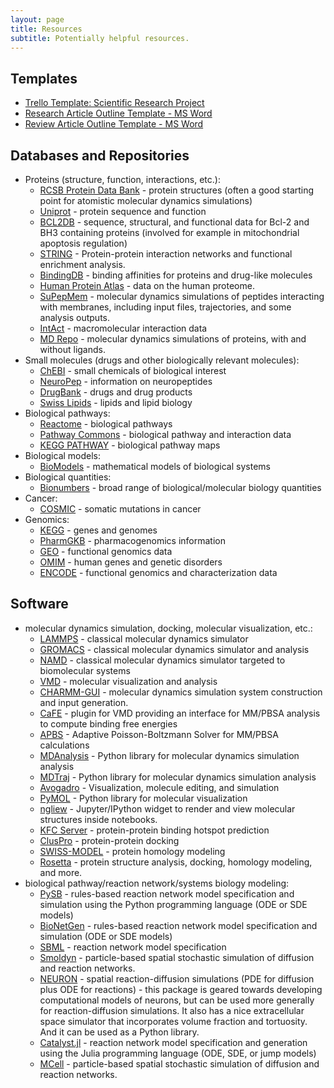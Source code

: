 ```yaml
---
layout: page
title: Resources
subtitle: Potentially helpful resources.
---
```


## Templates

* [Trello Template: Scientific Research Project](https://trello.com/templates/project-management/scientific-research-project-(template)-GBnhFbVr/blakewilson16/recommend)
* [Research Article Outline Template - MS Word](https://docs.google.com/document/d/1Lnm4vBguRAh71Nem0pjfa67WBuhIPRp1/edit?usp=sharing&ouid=101304454590803644776&rtpof=true&sd=true)
* [Review Article Outline Template - MS Word](https://docs.google.com/document/d/1fz8BFixCmFOKDLaDvGhAnLZhJt-CpYMc/edit?usp=sharing&ouid=101304454590803644776&rtpof=true&sd=true)

## Databases and Repositories

* Proteins (structure, function, interactions, etc.):
  * [RCSB Protein Data Bank](https://www.rcsb.org/) - protein structures (often a good starting point for atomistic molecular dynamics simulations)
  * [Uniprot](https://www.uniprot.org/) - protein sequence and function
  * [BCL2DB](https://bcl2db.lyon.inserm.fr/BCL2DB/) - sequence, structural, and functional data for Bcl-2 and BH3 containing proteins (involved for example in mitochondrial apoptosis regulation)
  * [STRING](https://string-db.org/) - Protein-protein interaction networks and functional enrichment analysis.
  * [BindingDB](https://www.bindingdb.org/bind/index.jsp) - binding affinities for proteins and drug-like molecules
  * [Human Protein Atlas](https://www.proteinatlas.org/) - data on the human proteome.
  * [SuPepMem](https://supepmem.com/) - molecular dynamics simulations of peptides interacting with membranes, including input files, trajectories, and some analysis outputs.
  * [IntAct](https://www.ebi.ac.uk/intact/home) - macromolecular interaction data  
  * [MD Repo](https://mdrepo.org/) - molecular dynamics simulations of proteins, with and without ligands.
* Small molecules (drugs and other biologically relevant molecules):
  * [ChEBI](https://www.ebi.ac.uk/chebi/init.do) - small chemicals of biological interest
  * [NeuroPep](http://isyslab.info/NeuroPep/) - information on neuropeptides
  * [DrugBank](https://go.drugbank.com/) - drugs and drug products
  * [Swiss Lipids](http://www.swisslipids.org/#/) - lipids and lipid biology
* Biological pathways:
  * [Reactome](https://reactome.org/) - biological pathways
  * [Pathway Commons](https://www.pathwaycommons.org/) - biological pathway and interaction data
  * [KEGG PATHWAY](https://www.genome.jp/kegg/pathway.html) - biological pathway maps
* Biological models:
  * [BioModels](https://www.ebi.ac.uk/biomodels/) - mathematical models of biological systems
* Biological quantities:  
  * [Bionumbers](https://bionumbers.hms.harvard.edu/search.aspx) - broad range of biological/molecular biology quantities
* Cancer:
  * [COSMIC](https://cancer.sanger.ac.uk/cosmic) - somatic mutations in cancer
* Genomics:
  * [KEGG](https://www.genome.jp/kegg/) - genes and genomes
  * [PharmGKB](https://www.pharmgkb.org/) - pharmacogenomics information
  * [GEO](https://www.ncbi.nlm.nih.gov/geo/) - functional genomics data
  * [OMIM](https://www.omim.org/) - human genes and genetic disorders
  * [ENCODE](https://www.encodeproject.org/) - functional genomics and characterization data

## Software
* molecular dynamics simulation, docking, molecular visualization, etc.:
  * [LAMMPS](https://www.lammps.org/) - classical molecular dynamics simulator
  * [GROMACS](https://www.gromacs.org/) - classical molecular dynamics simulator and analysis
  * [NAMD](https://www.ks.uiuc.edu/Research/namd/) - classical molecular dynamics simulator targeted to biomolecular systems
  * [VMD](https://www.ks.uiuc.edu/Research/vmd/) - molecular visualization and analysis
  * [CHARMM-GUI](https://www.charmm-gui.org/) - molecular dynamics simulation system construction and input generation.
  * [CaFE](https://github.com/HuiLiuCode/CaFE_Plugin) - plugin for VMD providing an interface for MM/PBSA analysis to compute binding free energies
  * [APBS](https://www.poissonboltzmann.org/) - Adaptive Poisson-Boltzmann Solver for MM/PBSA calculations
  * [MDAnalysis](https://www.mdanalysis.org/) - Python library for molecular dynamics simulation analysis
  * [MDTraj](https://www.mdtraj.org/1.9.8.dev0/index.html) - Python library for molecular dynamics simulation analysis
  * [Avogadro](https://avogadro.cc/) - Visualization, molecule editing, and simulation
  * [PyMOL](https://pymol.org/2/) - Python library for molecular visualization
  * [ngliew](https://github.com/nglviewer/nglview) - Jupyter/IPython widget to render and view molecular structures inside notebooks.
  * [KFC Server](https://mitchell-web.ornl.gov/KFC_Server/index.php) - protein-protein binding hotspot prediction
  * [ClusPro](https://cluspro.bu.edu/login.php) - protein-protein docking
  * [SWISS-MODEL](https://swissmodel.expasy.org/) - protein homology modeling
  * [Rosetta](https://www.rosettacommons.org/software) - protein structure analysis, docking, homology modeling, and more.
* biological pathway/reaction network/systems biology modeling:
  * [PySB](https://pysb.org/) - rules-based reaction network model specification and simulation using the Python programming language (ODE or SDE models)
  * [BioNetGen](https://bionetgen.org/) - rules-based reaction network model specification and simulation (ODE or SDE models)
  * [SBML](https://synonym.caltech.edu/) - reaction network model specification
  * [Smoldyn](https://www.smoldyn.org/) - particle-based spatial stochastic simulation of diffusion and reaction networks. 
  * [NEURON](https://www.neuron.yale.edu/neuron/) - spatial reaction-diffusion simulations (PDE for diffusion plus ODE for reactions) - this package is geared towards developing computational models of neurons, but can be used more generally for reaction-diffusion simulations. It also has a nice extracellular space simulator that incorporates volume fraction and tortuosity. And it can be used as a Python library.
  * [Catalyst.jl](https://juliapackages.com/p/catalyst) -  reaction network model specification and generation using the Julia programming language (ODE, SDE, or jump models)
  * [MCell](https://mcell.org/) - particle-based spatial stochastic simulation of diffusion and reaction networks.

